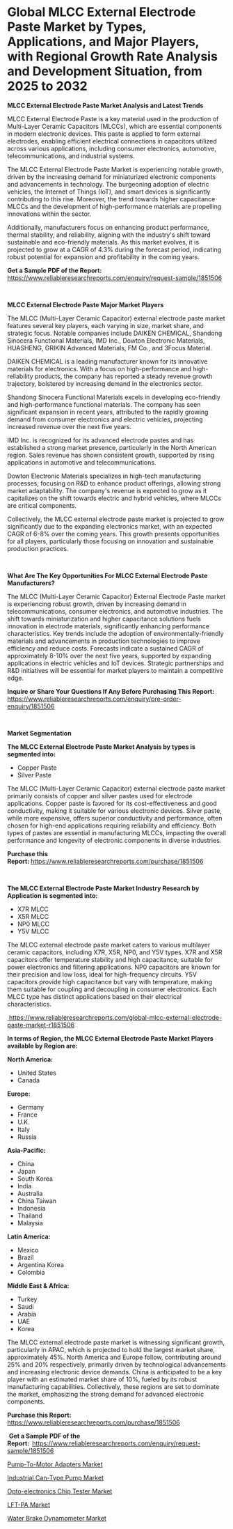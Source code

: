 <p><h1>Global MLCC External Electrode Paste Market by Types, Applications, and Major Players, with Regional Growth Rate Analysis and Development Situation, from 2025 to 2032</h1></p><p><strong>MLCC External Electrode Paste Market Analysis and Latest Trends</strong></p>
<p><p>MLCC External Electrode Paste is a key material used in the production of Multi-Layer Ceramic Capacitors (MLCCs), which are essential components in modern electronic devices. This paste is applied to form external electrodes, enabling efficient electrical connections in capacitors utilized across various applications, including consumer electronics, automotive, telecommunications, and industrial systems.</p><p>The MLCC External Electrode Paste Market is experiencing notable growth, driven by the increasing demand for miniaturized electronic components and advancements in technology. The burgeoning adoption of electric vehicles, the Internet of Things (IoT), and smart devices is significantly contributing to this rise. Moreover, the trend towards higher capacitance MLCCs and the development of high-performance materials are propelling innovations within the sector.</p><p>Additionally, manufacturers focus on enhancing product performance, thermal stability, and reliability, aligning with the industry's shift toward sustainable and eco-friendly materials. As this market evolves, it is projected to grow at a CAGR of 4.3% during the forecast period, indicating robust potential for expansion and profitability in the coming years.</p></p>
<p><strong>Get a Sample PDF of the Report:&nbsp;</strong> <a href="https://www.reliableresearchreports.com/enquiry/request-sample/1851506?utm_campaign=16&utm_medium=2&utm_source=Github&utm_content=ia&utm_term=07012025&utm_id=mlcc-external-electrode-paste">https://www.reliableresearchreports.com/enquiry/request-sample/1851506</a></p>
<p>&nbsp;</p>
<p><strong>MLCC External Electrode Paste Major Market Players</strong></p>
<p><p>The MLCC (Multi-Layer Ceramic Capacitor) external electrode paste market features several key players, each varying in size, market share, and strategic focus. Notable companies include DAIKEN CHEMICAL, Shandong Sinocera Functional Materials, IMD Inc., Dowton Electronic Materials, HUASHENG, GRIKIN Advanced Materials, FM Co., and 3Focus Material. </p><p>DAIKEN CHEMICAL is a leading manufacturer known for its innovative materials for electronics. With a focus on high-performance and high-reliability products, the company has reported a steady revenue growth trajectory, bolstered by increasing demand in the electronics sector. </p><p>Shandong Sinocera Functional Materials excels in developing eco-friendly and high-performance functional materials. The company has seen significant expansion in recent years, attributed to the rapidly growing demand from consumer electronics and electric vehicles, projecting increased revenue over the next five years.</p><p>IMD Inc. is recognized for its advanced electrode pastes and has established a strong market presence, particularly in the North American region. Sales revenue has shown consistent growth, supported by rising applications in automotive and telecommunications.</p><p>Dowton Electronic Materials specializes in high-tech manufacturing processes, focusing on R&D to enhance product offerings, allowing strong market adaptability. The company's revenue is expected to grow as it capitalizes on the shift towards electric and hybrid vehicles, where MLCCs are critical components.</p><p>Collectively, the MLCC external electrode paste market is projected to grow significantly due to the expanding electronics market, with an expected CAGR of 6-8% over the coming years. This growth presents opportunities for all players, particularly those focusing on innovation and sustainable production practices.</p></p>
<p>&nbsp;</p>
<p><strong>What Are The Key Opportunities For MLCC External Electrode Paste Manufacturers?</strong></p>
<p><p>The MLCC (Multi-Layer Ceramic Capacitor) External Electrode Paste market is experiencing robust growth, driven by increasing demand in telecommunications, consumer electronics, and automotive industries. The shift towards miniaturization and higher capacitance solutions fuels innovation in electrode materials, significantly enhancing performance characteristics. Key trends include the adoption of environmentally-friendly materials and advancements in production technologies to improve efficiency and reduce costs. Forecasts indicate a sustained CAGR of approximately 8-10% over the next five years, supported by expanding applications in electric vehicles and IoT devices. Strategic partnerships and R&D initiatives will be essential for market players to maintain a competitive edge.</p></p>
<p><strong>Inquire or Share Your Questions If Any Before Purchasing This Report:</strong> <a href="https://www.reliableresearchreports.com/enquiry/pre-order-enquiry/1851506?utm_campaign=16&utm_medium=2&utm_source=Github&utm_content=ia&utm_term=07012025&utm_id=mlcc-external-electrode-paste">https://www.reliableresearchreports.com/enquiry/pre-order-enquiry/1851506</a></p>
<p>&nbsp;</p>
<p><strong>Market Segmentation</strong></p>
<p><strong>The MLCC External Electrode Paste Market Analysis by types is segmented into:</strong></p>
<p><ul><li>Copper Paste</li><li>Silver Paste</li></ul></p>
<p><p>The MLCC (Multi-Layer Ceramic Capacitor) external electrode paste market primarily consists of copper and silver pastes used for electrode applications. Copper paste is favored for its cost-effectiveness and good conductivity, making it suitable for various electronic devices. Silver paste, while more expensive, offers superior conductivity and performance, often chosen for high-end applications requiring reliability and efficiency. Both types of pastes are essential in manufacturing MLCCs, impacting the overall performance and longevity of electronic components in diverse industries.</p></p>
<p><strong>Purchase this Report:&nbsp;</strong><a href="https://www.reliableresearchreports.com/purchase/1851506?utm_campaign=16&utm_medium=2&utm_source=Github&utm_content=ia&utm_term=07012025&utm_id=mlcc-external-electrode-paste">https://www.reliableresearchreports.com/purchase/1851506</a></p>
<p>&nbsp;</p>
<p><strong>The MLCC External Electrode Paste Market Industry Research by Application is segmented into:</strong></p>
<p><ul><li>X7R MLCC</li><li>X5R MLCC</li><li>NP0 MLCC</li><li>Y5V MLCC</li></ul></p>
<p><p>The MLCC external electrode paste market caters to various multilayer ceramic capacitors, including X7R, X5R, NP0, and Y5V types. X7R and X5R capacitors offer temperature stability and high capacitance, suitable for power electronics and filtering applications. NP0 capacitors are known for their precision and low loss, ideal for high-frequency circuits. Y5V capacitors provide high capacitance but vary with temperature, making them suitable for coupling and decoupling in consumer electronics. Each MLCC type has distinct applications based on their electrical characteristics.</p></p>
<p><a href="https://www.reliableresearchreports.com/global-mlcc-external-electrode-paste-market-r1851506?utm_campaign=16&utm_medium=2&utm_source=Github&utm_content=ia&utm_term=07012025&utm_id=mlcc-external-electrode-paste">&nbsp;https://www.reliableresearchreports.com/global-mlcc-external-electrode-paste-market-r1851506</a></p>
<p><strong>In terms of Region, the MLCC External Electrode Paste Market Players available by Region are:</strong></p>
<p>
    <p> <strong> North America: </strong>
        <ul>
            <li>United States</li>
            <li>Canada</li>
        </ul>
        </p> 
    <p> <strong> Europe: </strong>
        <ul>
            <li>Germany</li>
            <li>France</li>
            <li>U.K.</li>
            <li>Italy</li>
            <li>Russia</li>
        </ul>
        </p> 
    <p> <strong> Asia-Pacific: </strong>
        <ul>
            <li>China</li>
            <li>Japan</li>
            <li>South Korea</li>
            <li>India</li>
            <li>Australia</li>
            <li>China Taiwan</li>
            <li>Indonesia</li>
            <li>Thailand</li>
            <li>Malaysia</li>
        </ul>
        </p> 
    <p> <strong> Latin America: </strong>
        <ul>
            <li>Mexico</li>
            <li>Brazil</li>
            <li>Argentina Korea</li>
            <li>Colombia</li>
        </ul>
        </p> 
    <p> <strong> Middle East & Africa: </strong>
        <ul>
            <li>Turkey</li>
            <li>Saudi</li>
            <li>Arabia</li>
            <li>UAE</li>
            <li>Korea</li>
        </ul>
    </p>
    </p>
<p><p>The MLCC external electrode paste market is witnessing significant growth, particularly in APAC, which is projected to hold the largest market share, approximately 45%. North America and Europe follow, contributing around 25% and 20% respectively, primarily driven by technological advancements and increasing electronic device demands. China is anticipated to be a key player with an estimated market share of 10%, fueled by its robust manufacturing capabilities. Collectively, these regions are set to dominate the market, emphasizing the strong demand for advanced electronic components.</p></p>
<p><strong>Purchase this Report: </strong><a href="https://www.reliableresearchreports.com/purchase/1851506?utm_campaign=16&utm_medium=2&utm_source=Github&utm_content=ia&utm_term=07012025&utm_id=mlcc-external-electrode-paste">https://www.reliableresearchreports.com/purchase/1851506</a></p>
<p>&nbsp;<strong>Get a Sample PDF of the Report:&nbsp;&nbsp;</strong><a href="https://www.reliableresearchreports.com/enquiry/request-sample/1851506?utm_campaign=16&utm_medium=2&utm_source=Github&utm_content=ia&utm_term=07012025&utm_id=mlcc-external-electrode-paste">https://www.reliableresearchreports.com/enquiry/request-sample/1851506</a></p>
<p><strong></strong></p>
<p><p><a href="https://github.com/JosephineMcguire65/Market-Research-Report-List-1/blob/main/pump-to-motor-adapters-market.md?utm_campaign=16&utm_medium=2&utm_source=Github&utm_content=ia&utm_term=07012025&utm_id=mlcc-external-electrode-paste">Pump-To-Motor Adapters Market</a></p><p><a href="https://github.com/jerhoskinson197676/Market-Research-Report-List-1/blob/main/industrial-can-type-pump-market.md?utm_campaign=16&utm_medium=2&utm_source=Github&utm_content=ia&utm_term=07012025&utm_id=mlcc-external-electrode-paste">Industrial Can-Type Pump Market</a></p><p><a href="https://www.linkedin.com/pulse/positive-growth-trajectory-opto-electronics-chip-tester-mabaf?utm_campaign=16&utm_medium=2&utm_source=Github&utm_content=ia&utm_term=07012025&utm_id=mlcc-external-electrode-paste">Opto-electronics Chip Tester Market</a></p><p><a href="https://www.linkedin.com/pulse/insightful-lft-pa-market-report-analyzing-industry-growth-revenue-1uvif?utm_campaign=16&utm_medium=2&utm_source=Github&utm_content=ia&utm_term=07012025&utm_id=mlcc-external-electrode-paste">LFT-PA Market</a></p><p><a href="https://www.linkedin.com/pulse/water-brake-dynamometer-industry-outlook-20252032-revenue-growth-ls6ff?utm_campaign=16&utm_medium=2&utm_source=Github&utm_content=ia&utm_term=07012025&utm_id=mlcc-external-electrode-paste">Water Brake Dynamometer Market</a></p></p>